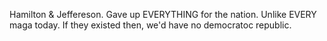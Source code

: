 Hamilton & Jeffereson. Gave up EVERYTHING for the nation. Unlike EVERY maga today. If they existed then, we'd have no democratoc republic.
